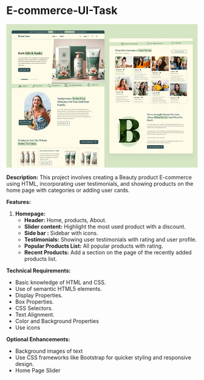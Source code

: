 # E-commerce-UI-Task
<img src="https://raw.githubusercontent.com/Skill-yards/E-commerce-UI-Task/main/E-Commerce%20Ui.jpg" alt="E-commerce" />

**Description:**
This project involves creating a Beauty product E-commerce using HTML, incorporating user testimonials, and showing products on the home page with categories or adding user cards.

**Features:**

1. **Homepage:**
   - **Header:** Home, products, About.
   - **Slider content:** Highlight the most used product with a discount.
   - **Side bar :** Sidebar with icons.
   - **Testimonials:** Showing user testimonials with rating and user profile.
   - **Popular Products List:** All popular products with rating.
   - **Recent Products:** Add a section on the page of the recently added products list.



**Technical Requirements:**
- Basic knowledge of HTML and CSS.
- Use of semantic HTML5 elements.
- Display Properties.
- Box Properties.
- CSS Selectors.
- Text Alignment.
- Color and Background Properties
- Use icons

**Optional Enhancements:**
- Background images of text
- Use CSS frameworks like Bootstrap for quicker styling and responsive design.
- Home Page Slider


